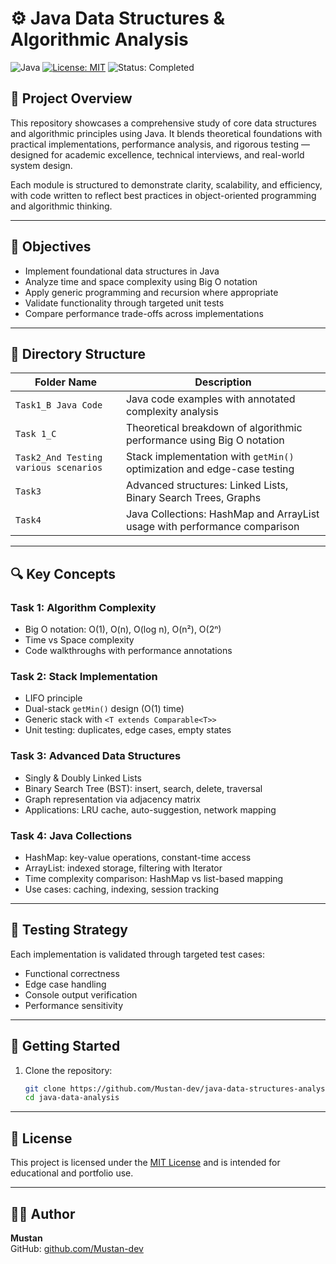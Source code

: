 # ⚙️ Java Data Structures & Algorithmic Analysis
![Java](https://img.shields.io/badge/Java-17+-red.svg)
[![License: MIT](https://img.shields.io/badge/License-MIT-yellow.svg)](LICENSE)
![Status: Completed](https://img.shields.io/badge/Status-Completed-brightgreen)


## 📘 Project Overview

This repository showcases a comprehensive study of core data structures and algorithmic principles using Java. It blends theoretical foundations with practical implementations, performance analysis, and rigorous testing — designed for academic excellence, technical interviews, and real-world system design.

Each module is structured to demonstrate clarity, scalability, and efficiency, with code written to reflect best practices in object-oriented programming and algorithmic thinking.

---

## 🧠 Objectives

- Implement foundational data structures in Java
- Analyze time and space complexity using Big O notation
- Apply generic programming and recursion where appropriate
- Validate functionality through targeted unit tests
- Compare performance trade-offs across implementations

---

## 📁 Directory Structure

| Folder Name                          | Description                                                                 |
|--------------------------------------|-----------------------------------------------------------------------------|
| `Task1_B Java Code`                  | Java code examples with annotated complexity analysis                       |
| `Task 1_C`                           | Theoretical breakdown of algorithmic performance using Big O notation       |
| `Task2_And Testing various scenarios`| Stack implementation with `getMin()` optimization and edge-case testing     |
| `Task3`                              | Advanced structures: Linked Lists, Binary Search Trees, Graphs              |
| `Task4`                              | Java Collections: HashMap and ArrayList usage with performance comparison   |

---

## 🔍 Key Concepts

### Task 1: Algorithm Complexity
- Big O notation: O(1), O(n), O(log n), O(n²), O(2ⁿ)
- Time vs Space complexity
- Code walkthroughs with performance annotations

### Task 2: Stack Implementation
- LIFO principle
- Dual-stack `getMin()` design (O(1) time)
- Generic stack with `<T extends Comparable<T>>`
- Unit testing: duplicates, edge cases, empty states

### Task 3: Advanced Data Structures
- Singly & Doubly Linked Lists
- Binary Search Tree (BST): insert, search, delete, traversal
- Graph representation via adjacency matrix
- Applications: LRU cache, auto-suggestion, network mapping

### Task 4: Java Collections
- HashMap: key-value operations, constant-time access
- ArrayList: indexed storage, filtering with Iterator
- Time complexity comparison: HashMap vs list-based mapping
- Use cases: caching, indexing, session tracking

---

## 🧪 Testing Strategy

Each implementation is validated through targeted test cases:
- Functional correctness
- Edge case handling
- Console output verification
- Performance sensitivity

---

## 🚀 Getting Started

1. Clone the repository:
   ```bash
   git clone https://github.com/Mustan-dev/java-data-structures-analysis
   cd java-data-analysis 
   
---

## 📖 License

This project is licensed under the [MIT License](LICENSE) and is intended for educational and portfolio use.

---

## 👨‍💻 Author

**Mustan**   
GitHub: [github.com/Mustan-dev](https://github.com/Mustan-dev)  
